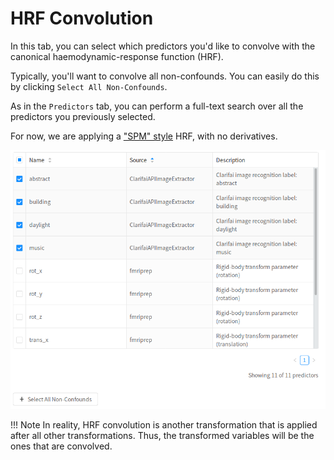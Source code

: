 # HRF Convolution

In this tab, you can select which predictors you'd like to convolve with the canonical haemodynamic-response function (HRF).

Typically, you'll want to convolve all non-confounds. You can easily do this by clicking `Select All Non-Confounds`.

As in the `Predictors` tab, you can perform a full-text search over all the predictors you previously selected.

For now, we are applying a ["SPM" style](https://en.wikibooks.org/wiki/SPM/Haemodynamic_Response_Function) HRF, with no derivatives.

![hrf](img/hrf.png)


!!! Note
    In reality, HRF convolution is another transformation that is applied after all other transformations.
    Thus, the transformed variables will be the ones that are convolved.
